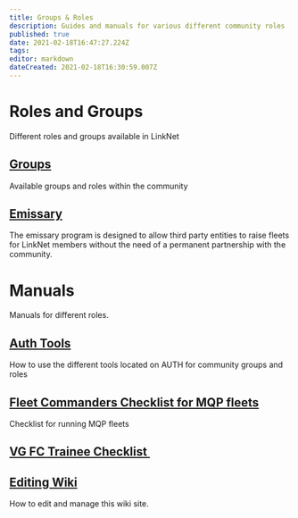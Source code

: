 ```yaml
---
title: Groups & Roles
description: Guides and manuals for various different community roles
published: true
date: 2021-02-18T16:47:27.224Z
tags: 
editor: markdown
dateCreated: 2021-02-18T16:30:59.007Z
---
```


# Roles and Groups
Different roles and groups available in LinkNet

## [Groups](/groups-and-roles/groups)
Available groups and roles within the community

## [Emissary](/groups-and-roles/emissary)
The emissary program is designed to allow third party entities to raise fleets for LinkNet members without the need of a permanent partnership with the community.

# Manuals
Manuals for different roles.

## [Auth Tools](/groups-and-roles/auth-tools)
How to use the different tools located on AUTH for community groups and roles

## [Fleet Commanders Checklist for MQP fleets](/groups-and-roles/fc-mqp-checklist)
Checklist for running MQP fleets

## [VG FC Trainee Checklist ](/groups-and-roles/vgincfc)

## [Editing Wiki](/groups-and-roles/editing-wiki)
How to edit and manage this wiki site.